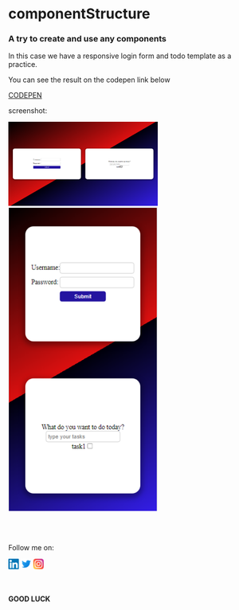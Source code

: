 # componentStructure
<h3>A try to create and use any components</h3>
<p>In this case we have a responsive login form and todo template as a practice.</p>
<p>You can see the result on the codepen link below</p>
<a href="https://codepen.io/maalireza51/pen/mdpRqJr">CODEPEN</a>
<p>screenshot:</p>
<p>
<img src="https://raw.githubusercontent.com/maalireza51/componentStructure/master/screenshots/Screenshot1.png" width="300px"/></br>
<img src="https://raw.githubusercontent.com/maalireza51/componentStructure/master/screenshots/Screenshot2.png" width="300px"/>
</p>
</br></br>
<p>Follow me on:</p>
<p><a href="https://www.linkedin.com/in/alireza-mashayekhi-693423235/"><img src="https://raw.githubusercontent.com/maalireza51/componentStructure/master/icons/linkedin.svg" width="21px"/></a> 
<a href="https://twitter.com/maalireza51"><img src="https://raw.githubusercontent.com/maalireza51/componentStructure/master/icons/twitter.svg" width="21px"/></a> 
<a href="https://www.instagram.com/deka_deve/"><img src="https://raw.githubusercontent.com/maalireza51/componentStructure/master/icons/instagram.svg" width="21px"/></a></p>

</br></br><strong>GOOD LUCK</strong>
